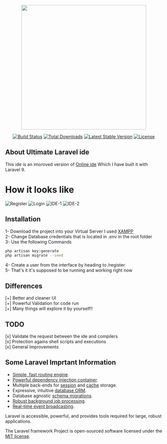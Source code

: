 <p align="center"><a href="https://laravel.com" target="_blank"><img src="https://raw.githubusercontent.com/laravel/art/master/logo-lockup/5%20SVG/2%20CMYK/1%20Full%20Color/laravel-logolockup-cmyk-red.svg" width="400"></a></p>

<p align="center">
<a href="https://travis-ci.org/laravel/framework"><img src="https://travis-ci.org/laravel/framework.svg" alt="Build Status"></a>
<a href="https://packagist.org/packages/laravel/framework"><img src="https://img.shields.io/packagist/dt/laravel/framework" alt="Total Downloads"></a>
<a href="https://packagist.org/packages/laravel/framework"><img src="https://img.shields.io/packagist/v/laravel/framework" alt="Latest Stable Version"></a>
<a href="https://packagist.org/packages/laravel/framework"><img src="https://img.shields.io/packagist/l/laravel/framework" alt="License"></a>
</p>

## About Ultimate Laravel ide
This ide is an imoroved version of [Online ide](https://github.com/kousik19/online-ide) Which I have built it with Laravel 9.

# How it looks like

![Register](https://i.ibb.co/yFXdnJT/register.png)
![Login](https://i.ibb.co/MsPnr4d/login.png)
![IDE-1](https://i.ibb.co/8x3yMYn/ide-1.png)
![IDE-2](https://i.ibb.co/1Qk6Jkt/ide-2.png)
## Installation

1- Download the project into your Virtual Server I used [XAMPP](https://www.apachefriends.org/index.html) <br/>
2- Change Database credentials that is located in *.env* in the root folder <br/>
3- Use the following Commands <br/>
```bash
php artisan key:generate
php artisan migrate --seed
```
4- Create a user from the interface by heading to /register <br/>
5- That's it it's supposed to be running and working right now

## Differences
[+] Better and cleaner UI <br/>
[+] Powerful Validation for code run <br/>
[+] Many things will explore it by yourself!! <br/>

## TODO

[x] Validate the request between the ide and compilers <br/>
[x] Protection agains shell scripts and executions <br/>
[x] General Improvements <br/>

## Some Laravel Imprtant Information

- [Simple, fast routing engine](https://laravel.com/docs/routing).
- [Powerful dependency injection container](https://laravel.com/docs/container).
- Multiple back-ends for [session](https://laravel.com/docs/session) and [cache](https://laravel.com/docs/cache) storage.
- Expressive, intuitive [database ORM](https://laravel.com/docs/eloquent).
- Database agnostic [schema migrations](https://laravel.com/docs/migrations).
- [Robust background job processing](https://laravel.com/docs/queues).
- [Real-time event broadcasting](https://laravel.com/docs/broadcasting).

Laravel is accessible, powerful, and provides tools required for large, robust applications.



The Laravel framework Project is open-sourced software licensed under the [MIT license](https://opensource.org/licenses/MIT).
